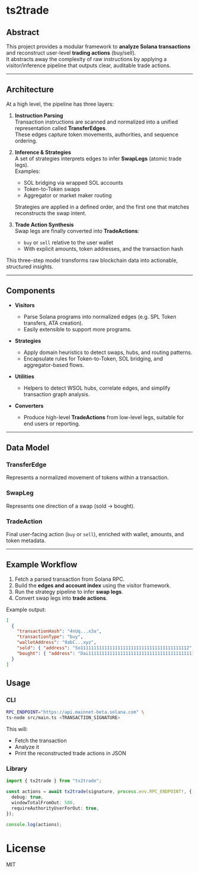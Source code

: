 # ts2trade

## Abstract

This project provides a modular framework to **analyze Solana transactions** and reconstruct user-level **trading actions** (buy/sell).  
It abstracts away the complexity of raw instructions by applying a visitor/inference pipeline that outputs clear, auditable trade actions.  

---

## Architecture

At a high level, the pipeline has three layers:

1. **Instruction Parsing**  
   Transaction instructions are scanned and normalized into a unified representation called **TransferEdges**.  
   These edges capture token movements, authorities, and sequence ordering.

2. **Inference & Strategies**  
   A set of strategies interprets edges to infer **SwapLegs** (atomic trade legs).  
   Examples:
   - SOL bridging via wrapped SOL accounts  
   - Token-to-Token swaps  
   - Aggregator or market maker routing  

   Strategies are applied in a defined order, and the first one that matches reconstructs the swap intent.

3. **Trade Action Synthesis**  
   Swap legs are finally converted into **TradeActions**:  
   - `buy` or `sell` relative to the user wallet  
   - With explicit amounts, token addresses, and the transaction hash  

This three-step model transforms raw blockchain data into actionable, structured insights.

---

## Components

- **Visitors**  
  - Parse Solana programs into normalized edges (e.g. SPL Token transfers, ATA creation).  
  - Easily extensible to support more programs.  

- **Strategies**  
  - Apply domain heuristics to detect swaps, hubs, and routing patterns.  
  - Encapsulate rules for Token-to-Token, SOL bridging, and aggregator-based flows.  

- **Utilities**  
  - Helpers to detect WSOL hubs, correlate edges, and simplify transaction graph analysis.  

- **Converters**  
  - Produce high-level **TradeActions** from low-level legs, suitable for end users or reporting.  

---

## Data Model

### TransferEdge
Represents a normalized movement of tokens within a transaction.

### SwapLeg
Represents one direction of a swap (sold → bought).

### TradeAction
Final user-facing action (`buy` or `sell`), enriched with wallet, amounts, and token metadata.

---

## Example Workflow

1. Fetch a parsed transaction from Solana RPC.  
2. Build the **edges and account index** using the visitor framework.  
3. Run the strategy pipeline to infer **swap legs**.  
4. Convert swap legs into **trade actions**.  

Example output:

```json
[
  {
    "transactionHash": "4nUq...x3a",
    "transactionType": "buy",
    "walletAddress": "9abC...xyz",
    "sold": { "address": "So11111111111111111111111111111111111111112", "symbol": "SOL", "amount": 1.25 },
    "bought": { "address": "Dai1111111111111111111111111111111111111111", "amount": 150.0 }
  }
]
```

## Usage

### CLI

```bash
RPC_ENDPOINT="https://api.mainnet-beta.solana.com" \
ts-node src/main.ts <TRANSACTION_SIGNATURE>
```

This will:

* Fetch the transaction
* Analyze it
* Print the reconstructed trade actions in JSON

### Library
```ts
import { tx2trade } from "tx2trade";

const actions = await tx2trade(signature, process.env.RPC_ENDPOINT!, {
  debug: true,
  windowTotalFromOut: 500,
  requireAuthorityUserForOut: true,
});

console.log(actions);
```


# License
MIT